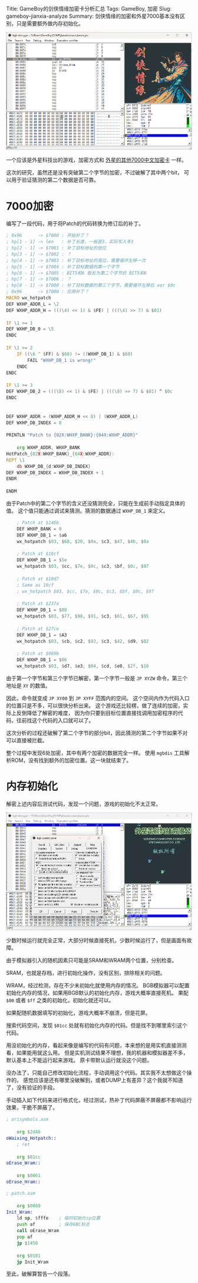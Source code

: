 Title: GameBoy的剑侠情缘加密卡分析汇总
Tags: GameBoy, 加密
Slug: gameboy-jianxia-analyze
Summary: 剑侠情缘的加密和外星7000基本没有区别，只是需要额外做内存初始化。

![运行效果图](../images/GameBoy/jianxia/jianxia.png)

一个应该是外星科技出的游戏，加密方式和 [外星的其他7000中文加密卡](./GameBoy的7000中文加密卡小结.md) 一样。

这次的研究，虽然还是没有突破第二个字节的加密，不过破解了其中两个bit，
可以用于验证猜测的第二个数据是否可靠。

# 7000加密

编写了一段代码，用于将Patch的代码转换为修订后的补丁。

```asm
; 0x96      -> $7000 : 开始补丁？
; hp[1 - 1] -> len   : 补丁长度，一般是3，实际写入多3
; hp[2 - 1] -> $7001 : 补丁目标地址的低位
; hp[3 - 1] -> $7002 : ？
; hp[4 - 1] -> $7003 : 补丁目标地址的高位，需要循环左移一次
; hp[5 - 1] -> $7004 : 补丁目标数据的第一个字节
; hp[6 - 1] -> $7005 : BIT5和6 取反为第二个字节的 BIT5和6
; hp[7 - 1] -> $7006 : ？
; hp[8 - 1] -> $7000 : 补丁目标数据的第三个字节，需要循环左移后 xor $0c
; 0x96      -> $7000 : 应用补丁？
MACRO wx_hotpatch
DEF WXHP_ADDR_L = \2
DEF WXHP_ADDR_H = (((\4) << 1) & $FE) | (((\4) >> 7) & $01)

IF \1 >= 1
DEF WXHP_DB_0 = \5
ENDC

IF \1 >= 2
    IF ((\6 ^ $FF) & $60) != ((WXHP_DB_1) & $60)
        FAIL "WXHP_DB_1 is wrong!"
    ENDC
ENDC

IF \1 >= 3
DEF WXHP_DB_2 = (((\8) << 1) & $FE) | (((\8) >> 7) & $01) ^ $0c
ENDC


DEF WXHP_ADDR = (WXHP_ADDR_H << 8) | (WXHP_ADDR_L)
DEF WXHP_DB_INDEX = 0

PRINTLN "Patch to {02X:WHXP_BANK}:{04X:WXHP_ADDR}"

    org WXHP_ADDR, WHXP_BANK
HotPatch_{02X:WHXP_BANK}_{04X:WXHP_ADDR}:
REPT \1
    db WXHP_DB_{d:WXHP_DB_INDEX}
DEF WXHP_DB_INDEX = WXHP_DB_INDEX + 1
ENDR

ENDM
```

由于Patch中的第二个字节的含义还没猜测完全，只能在生成前手动指定具体的值。
这个值只能通过调试来猜测。猜测的数据通过 `WXHP_DB_1` 来定义。

```asm
    ; Patch at $146b
    DEF WHXP_BANK = 0
    DEF WXHP_DB_1 = $a6
    wx_hotpatch $03, $68, $20, $0a, $c3, $47, $4b, $0a

    ; Patch at $18cf
    DEF WXHP_DB_1 = $5e
    wx_hotpatch $03, $cc, $7e, $0c, $c3, $bf, $0c, $97

    ; Patch at $18d7
    ; Same as 18cf 
    ; wx_hotpatch $03, $cc, $7e, $0c, $c3, $bf, $0c, $97

    ; Patch at $237a
    DEF WXHP_DB_1 = $80
    wx_hotpatch $03, $77, $98, $91, $c3, $61, $67, $95

    ; Patch at $27ce
    DEF WXHP_DB_1 = $A3
    wx_hotpatch $03, $cb, $c2, $93, $c3, $42, $d9, $02

    ; Patch at $089b
    DEF WXHP_DB_1 = $06
    wx_hotpatch $03, $d7, $e3, $04, $cd, $e0, $2f, $10
```

由于第一个字节和第三个字节已解密，第一个字节一般是 `JP XYZW` 命令，第三个地址是 `XY` 的数值。

因此，命令就变成 `JP XY00` 到 `JP XYFF` 范围内的空间。
这个空间内作为代码入口的位置只是不多，可以很快分析出来。
这个游戏还比较楞，做了连续的加密，实际上反倒降低了解密的难度，
因为你只要到目标位置直接找调用加密程序的代码，往前找这个代码的入口就可以了。

这次分析的过程还破解了第二个字节的部分bit，因此猜测的第二个字节如果不对可以直接被拦截。

整个过程中发现6处加密，其中有两个加密的数据完全一样。
使用 `mgbdis` 工具解析ROM，没有找到额外的加密位置。这一块就结束了。

# 内存初始化

解密上述内容后测试代码，发现一个问题，游戏的初始化不太正常。

![故障画面图](../images/GameBoy/jianxia/init-failed.png)

少数时候运行就完全正常，大部分时候直接死机，少数时候运行了，但是画面有故障。

由于模拟器引入的随机因素只可能是SRAM和WRAM两个位置，分别检查。

SRAM，也就是存档，进行初始化操作，没有区别，排除相关的问题。

WRAM，经过检测，存在不少未初始化就使用内存的情况。
BGB模拟器可以配置初始化内存的情况，如果用BGB默认的初始化内存，游戏大概率直接死机。
果配 `$00` 或者 `$ff` 之类的初始化，初始化就还可以。

如果配随机数据填写的初始化，游戏大概率不崩溃，但是花屏。

搜索代码空间，发现 `$01cc` 处就有初始化内存的代码。但是找不到哪里索引这个代码。

用没初始化的内存，看起来像是编写的代码有问题，本来想的是用实机直接测测看，如果能用就这么用。
但是实机测试结果不理想，我的机器和模拟器差不多，默认基本上不能运行起来游戏。
原卡带默认运行就没这个问题。

没办法了，只能自己修改初始化流程，手动调用这个代码。其实我不太想做这个操作的。
感觉应该是还有哪里没破解到，或者DUMP上有差异？这个我就不知道了，没有验证的手段。

手动插入如下代码来进行格式化，经过测试，热补丁代码屏蔽不屏蔽都不影响运行效果，干脆不屏蔽了。

```asm
; orisymbols.asm

	org $2d46
oWaixing_Hotpatch::
	; ret

	org $01cc
oErase_Wram::

	org $0061
oErase_Hram::
```

```asm
; patch.asm

    org $0080
Init_Wram:
    ld sp, $fffe    ; 临时初始化sp位置
    push af         ; 保存GBC标志
    call oErase_Wram
    pop af
    jp $1450

    org $0101
    jp Init_Wram
```

至此，破解算暂告一个段落。


